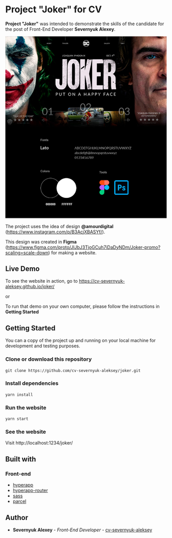 # Project "Joker" for CV

**Project "Joker"** was intended to demonstrate the skills of the candidate for the post of Front-End Developer **Severnyuk Alexey**.

![Project "Joker" Design](https://github.com/cv-severnyuk-aleksey/joker/raw/master/screenshots/screenshot.jpg "Project 'Joker' Design")

The project uses the idea of design **@amourdigital** (https://www.instagram.com/p/B3AcjXBASYf/).

This design was created in **Figma** (https://www.figma.com/proto/JIJbJ3TjoGCuh7iDaDyNDm/Joker-promo?scaling=scale-down) for making a website.

## Live Demo

To see the website in action, go to https://cv-severnyuk-aleksey.github.io/joker/

or

To run that demo on your own computer, please follow the instructions in **Getting Started**

## Getting Started

You can a copy of the project up and running on your local machine for development and testing purposes.

### Clone or download this repository

```
git clone https://github.com/cv-severnyuk-aleksey/joker.git
```

### Install dependencies

```
yarn install
```

### Run the website

```
yarn start
```

### See the website

Visit http://localhost:1234/joker/

## Built with

### Front-end

* [hyperapp](https://github.com/jorgebucaran/hyperapp)
* [hyperapp-router](https://github.com/jorgebucaran/hyperapp-router)
* [sass](https://github.com/sass/sass)
* [parcel](https://parceljs.org/)

## Author

* **Severnyuk Alexey** - *Front-End Developer* - [cv-severnyuk-aleksey](https://github.com/cv-severnyuk-aleksey)
